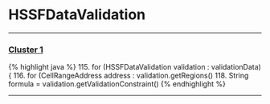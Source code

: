# HSSFDataValidation

***

### [Cluster 1](./1)
{% highlight java %}
115. for (HSSFDataValidation validation : validationData) {
116.   for (CellRangeAddress address : validation.getRegions()
118.     String formula = validation.getValidationConstraint()
{% endhighlight %}

***

